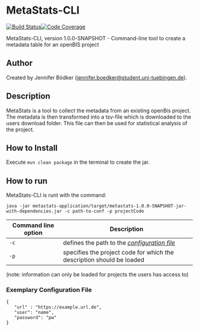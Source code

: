 # MetaStats-CLI

[![Build Status](https://travis-ci.com/qbicsoftware/metastats-cli.svg?branch=development)](https://travis-ci.com/qbicsoftware/metastats-cli)[![Code Coverage]( https://codecov.io/gh/qbicsoftware/metastats-cli/branch/development/graph/badge.svg)](https://codecov.io/gh/qbicsoftware/metastats-cli)

MetaStats-CLI, version 1.0.0-SNAPSHOT - Command-line tool to create a metadata table for an openBIS project

## Author
Created by Jennifer Bödker (jennifer.boedker@student.uni-tuebingen.de).

## Description

MetaStats is a tool to collect the metadata from an existing openBis project. The metadata is then transformed into a tsv-file which is downloaded
to the users download folder. This file can then be used for statistical analysis of the project.

## How to Install
Execute 
```mvn clean package```
in the terminal to create the jar.

## How to run
MetaStats-CLI is runt with the command:

``java -jar metastats-application/target/metastats-1.0.0-SNAPSHOT-jar-with-dependencies.jar -c path-to-conf -p projectCode``

| Command line option | Description                                                  |
| ------------------- | ------------------------------------------------------------ |
| `-c`                | defines the path to the [*configuration file*](#exemplary-configuration-file) |
| `-p`                | specifies the project code for which the description should be loaded |
(note: information can only be loaded for projects the users has access to)

### Exemplary Configuration File
```
{
   "url" : "https://example.url.de",
   "user": "name",
   "password": "pw"
}
```

